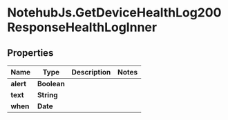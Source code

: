 # NotehubJs.GetDeviceHealthLog200ResponseHealthLogInner

## Properties

| Name      | Type        | Description | Notes |
| --------- | ----------- | ----------- | ----- |
| **alert** | **Boolean** |             |
| **text**  | **String**  |             |
| **when**  | **Date**    |             |
